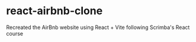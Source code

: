 # react-airbnb-clone
Recreated the AirBnb website using React + Vite following Scrimba's React course
